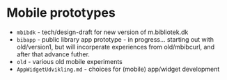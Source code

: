 # Mobile prototypes

- `mbibdk` - tech/design-draft for new version of m.bibliotek.dk
- `bibapp` - public library app prototype - in progress... starting out with old/version1, but will incorperate experiences from old/mbibcurl, and after that advance futher.
- `old` - various old mobile experiments
- `AppWidgetUdvikling.md` - choices for (mobile) app/widget development
